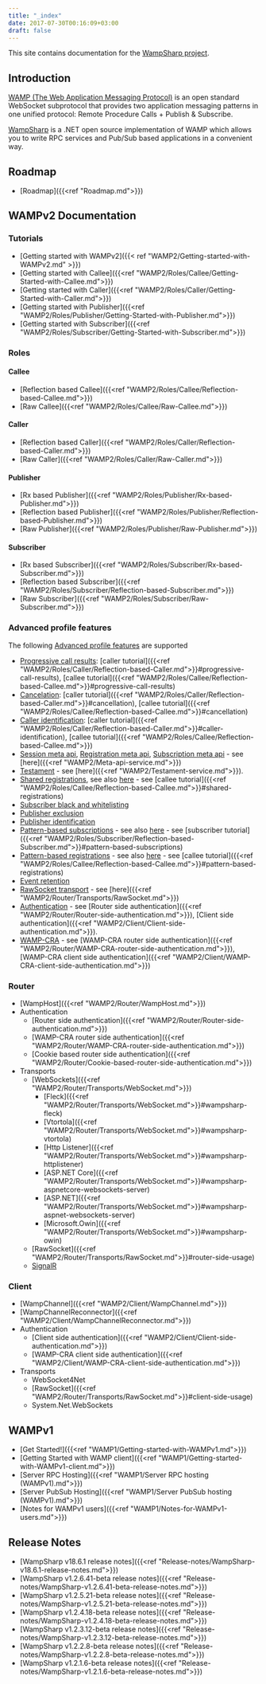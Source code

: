 ```yaml
---
title: "_index"
date: 2017-07-30T00:16:09+03:00
draft: false
---
```


This site contains documentation for the [WampSharp project](http://github.com/Code-Sharp/WampSharp).

## Introduction

[WAMP (The Web Application Messaging Protocol)](http://wamp.ws) is an open standard WebSocket subprotocol that provides two application messaging patterns in one unified protocol: Remote Procedure Calls + Publish & Subscribe.   

[WampSharp](http://github.com/Code-Sharp/WampSharp) is a .NET open source implementation of WAMP which allows you to write RPC services and Pub/Sub based applications in a convenient way.

## Roadmap

* [Roadmap]({{<ref "Roadmap.md">}})

## WAMPv2 Documentation

### Tutorials
* [Getting started with WAMPv2]({{< ref "WAMP2/Getting-started-with-WAMPv2.md" >}})
* [Getting started with Callee]({{<ref "WAMP2/Roles/Callee/Getting-Started-with-Callee.md">}})
* [Getting started with Caller]({{<ref "WAMP2/Roles/Caller/Getting-Started-with-Caller.md">}})
* [Getting started with Publisher]({{<ref "WAMP2/Roles/Publisher/Getting-Started-with-Publisher.md">}})
* [Getting started with Subscriber]({{<ref "WAMP2/Roles/Subscriber/Getting-Started-with-Subscriber.md">}})

### Roles

#### Callee
* [Reflection based Callee]({{<ref "WAMP2/Roles/Callee/Reflection-based-Callee.md">}})
* [Raw Callee]({{<ref "WAMP2/Roles/Callee/Raw-Callee.md">}})

#### Caller
* [Reflection based Caller]({{<ref "WAMP2/Roles/Caller/Reflection-based-Caller.md">}})
* [Raw Caller]({{<ref "WAMP2/Roles/Caller/Raw-Caller.md">}})

#### Publisher
* [Rx based Publisher]({{<ref "WAMP2/Roles/Publisher/Rx-based-Publisher.md">}})
* [Reflection based Publisher]({{<ref "WAMP2/Roles/Publisher/Reflection-based-Publisher.md">}})
* [Raw Publisher]({{<ref "WAMP2/Roles/Publisher/Raw-Publisher.md">}})

#### Subscriber
* [Rx based Subscriber]({{<ref "WAMP2/Roles/Subscriber/Rx-based-Subscriber.md">}})
* [Reflection based Subscriber]({{<ref "WAMP2/Roles/Subscriber/Reflection-based-Subscriber.md">}})
* [Raw Subscriber]({{<ref "WAMP2/Roles/Subscriber/Raw-Subscriber.md">}})

### Advanced profile features

The following [Advanced profile features](https://wamp-proto.org/static/rfc/draft-oberstet-hybi-crossbar-wamp.html#advanced-profile-1) are supported

* [Progressive call results](https://wamp-proto.org/static/rfc/draft-oberstet-hybi-crossbar-wamp.html#progressive-call-results): [caller tutorial]({{<ref "WAMP2/Roles/Caller/Reflection-based-Caller.md">}}#progressive-call-results), [callee tutorial]({{<ref "WAMP2/Roles/Callee/Reflection-based-Callee.md">}}#progressive-call-results)
* [Cancelation](https://wamp-proto.org/static/rfc/draft-oberstet-hybi-crossbar-wamp.html#call-canceling): [caller tutorial]({{<ref "WAMP2/Roles/Caller/Reflection-based-Caller.md">}}#cancellation), [callee tutorial]({{<ref "WAMP2/Roles/Callee/Reflection-based-Callee.md">}}#cancellation)
* [Caller identification](https://wamp-proto.org/static/rfc/draft-oberstet-hybi-crossbar-wamp.html#caller-identification): [caller tutorial]({{<ref "WAMP2/Roles/Caller/Reflection-based-Caller.md">}}#caller-identification), [callee tutorial]({{<ref "WAMP2/Roles/Callee/Reflection-based-Callee.md">}})
* [Session meta api](https://wamp-proto.org/static/rfc/draft-oberstet-hybi-crossbar-wamp.html#session-meta-api), [Registration meta api](https://wamp-proto.org/static/rfc/draft-oberstet-hybi-crossbar-wamp.html#registration-meta-api), [Subscription meta api](https://wamp-proto.org/static/rfc/draft-oberstet-hybi-crossbar-wamp.html#subscription-meta-api) - see [here]({{<ref "WAMP2/Meta-api-service.md">}})
* [Testament](https://wamp-proto.org/static/rfc/draft-oberstet-hybi-crossbar-wamp.html#testament) - see [here]({{<ref "WAMP2/Testament-service.md">}}).
* [Shared registrations](https://wamp-proto.org/static/rfc/draft-oberstet-hybi-crossbar-wamp.html#rfc.section.14.3.9), see also [here](http://crossbar.io/docs/Shared-Registrations/)  - see [callee tutorial]({{<ref "WAMP2/Roles/Callee/Reflection-based-Callee.md">}}#shared-registrations)
* [Subscriber black and whitelisting](https://wamp-proto.org/static/rfc/draft-oberstet-hybi-crossbar-wamp.html#subscriber-black-and-whitelisting)
* [Publisher exclusion](https://wamp-proto.org/static/rfc/draft-oberstet-hybi-crossbar-wamp.html#publisher-exclusion)
* [Publisher identification](https://wamp-proto.org/static/rfc/draft-oberstet-hybi-crossbar-wamp.html#publisher-identification)
* [Pattern-based subscriptions](https://wamp-proto.org/static/rfc/draft-oberstet-hybi-crossbar-wamp.html#pattern-based-subscriptions) - see also [here](http://crossbar.io/docs/Pattern-Based-Subscriptions/) - see [subscriber tutorial]({{<ref "WAMP2/Roles/Subscriber/Reflection-based-Subscriber.md">}}#pattern-based-subscriptions)
* [Pattern-based registrations](https://wamp-proto.org/static/rfc/draft-oberstet-hybi-crossbar-wamp.html#patternbased-registrations) - see also [here](http://crossbar.io/docs/Pattern-Based-Registrations/) - see [callee tutorial]({{<ref "WAMP2/Roles/Callee/Reflection-based-Callee.md">}}#pattern-based-registrations)
* [Event retention](https://github.com/wamp-proto/wamp-proto/blob/master/rfc/text/advanced/ap_pubsub_event_retention.md)
* [RawSocket transport](https://wamp-proto.org/static/rfc/draft-oberstet-hybi-crossbar-wamp.html#rawsocket) - see [here]({{<ref "WAMP2/Router/Transports/RawSocket.md">}})
* [Authentication](https://wamp-proto.org/static/rfc/draft-oberstet-hybi-crossbar-wamp.html#authentication) - see [Router side authentication]({{<ref "WAMP2/Router/Router-side-authentication.md">}}), [Client side authentication]({{<ref "WAMP2/Client/Client-side-authentication.md">}}).
* [WAMP-CRA](https://wamp-proto.org/static/rfc/draft-oberstet-hybi-crossbar-wamp.html#wampcra) - see [WAMP-CRA router side authentication]({{<ref "WAMP2/Router/WAMP-CRA-router-side-authentication.md">}}), [WAMP-CRA client side authentication]({{<ref "WAMP2/Client/WAMP-CRA-client-side-authentication.md">}})

### Router

* [WampHost]({{<ref "WAMP2/Router/WampHost.md">}})
* Authentication
  * [Router side authentication]({{<ref "WAMP2/Router/Router-side-authentication.md">}})
  * [WAMP-CRA router side authentication]({{<ref "WAMP2/Router/WAMP-CRA-router-side-authentication.md">}})
  * [Cookie based router side authentication]({{<ref "WAMP2/Router/Cookie-based-router-side-authentication.md">}})
* Transports
  * [WebSockets]({{<ref "WAMP2/Router/Transports/WebSocket.md">}})
      * [Fleck]({{<ref "WAMP2/Router/Transports/WebSocket.md">}}#wampsharp-fleck)
      * [Vtortola]({{<ref "WAMP2/Router/Transports/WebSocket.md">}}#wampsharp-vtortola)
      * [Http Listener]({{<ref "WAMP2/Router/Transports/WebSocket.md">}}#wampsharp-httplistener)
      * [ASP.NET Core]({{<ref "WAMP2/Router/Transports/WebSocket.md">}}#wampsharp-aspnetcore-websockets-server)
      * [ASP.NET]({{<ref "WAMP2/Router/Transports/WebSocket.md">}}#wampsharp-aspnet-websockets-server)
      * [Microsoft.Owin]({{<ref "WAMP2/Router/Transports/WebSocket.md">}}#wampsharp-owin)
  * [RawSocket]({{<ref "WAMP2/Router/Transports/RawSocket.md">}}#router-side-usage)
  * [SignalR](https://github.com/Code-Sharp/AutobahnJS.SignalR)

### Client

* [WampChannel]({{<ref "WAMP2/Client/WampChannel.md">}})
* [WampChannelReconnector]({{<ref "WAMP2/Client/WampChannelReconnector.md">}})
* Authentication
  * [Client side authentication]({{<ref "WAMP2/Client/Client-side-authentication.md">}})
  * [WAMP-CRA client side authentication]({{<ref "WAMP2/Client/WAMP-CRA-client-side-authentication.md">}})
* Transports
  * WebSocket4Net
  * [RawSocket]({{<ref "WAMP2/Router/Transports/RawSocket.md">}}#client-side-usage)
  * System.Net.WebSockets

## WAMPv1

* [Get Started!]({{<ref "WAMP1/Getting-started-with-WAMPv1.md">}})
* [Getting Started with WAMP client]({{<ref "WAMP1/Getting-started-with-WAMPv1-client.md">}})
* [Server RPC Hosting]({{<ref "WAMP1/Server RPC hosting (WAMPv1).md">}})
* [Server PubSub Hosting]({{<ref "WAMP1/Server PubSub hosting (WAMPv1).md">}})
* [Notes for WAMPv1 users]({{<ref "WAMP1/Notes-for-WAMPv1-users.md">}})

## Release Notes

* [WampSharp v18.6.1 release notes]({{<ref "Release-notes/WampSharp-v18.6.1-release-notes.md">}})
* [WampSharp v1.2.6.41-beta release notes]({{<ref "Release-notes/WampSharp-v1.2.6.41-beta-release-notes.md">}})
* [WampSharp v1.2.5.21-beta release notes]({{<ref "Release-notes/WampSharp-v1.2.5.21-beta-release-notes.md">}})
* [WampSharp v1.2.4.18-beta release notes]({{<ref "Release-notes/WampSharp-v1.2.4.18-beta-release-notes.md">}})
* [WampSharp v1.2.3.12-beta release notes]({{<ref "Release-notes/WampSharp-v1.2.3.12-beta-release-notes.md">}})
* [WampSharp v1.2.2.8-beta release notes]({{<ref "Release-notes/WampSharp-v1.2.2.8-beta-release-notes.md">}})
* [WampSharp v1.2.1.6-beta release notes]({{<ref "Release-notes/WampSharp-v1.2.1.6-beta-release-notes.md">}})
